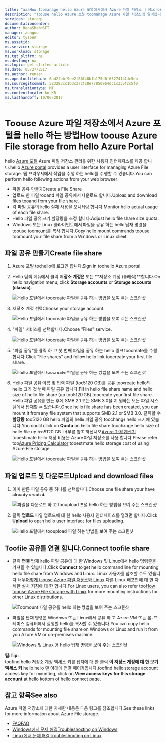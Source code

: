 ```yaml
---
title: "aaaHow toomanage hello Azure 포털에서에서 Azure 파일 저장소 | Microsoft Docs"
description: "Toouse hello Azure 포털 toomanage Azure 파일 저장소에 알아봅니다."
services: storage
documentationcenter: 
author: RenaShahMSFT
manager: aungoo
editor: tysonn
ms.assetid: 
ms.service: storage
ms.workload: storage
ms.tgt_pltfrm: na
ms.devlang: na
ms.topic: get-started-article
ms.date: 05/27/2017
ms.author: renash
ms.openlocfilehash: 6ad2fbbf9ee2f86748b1b175d0f63274144dc5eb
ms.sourcegitcommit: 523283cc1b3c37c428e77850964dc1c33742c5f0
ms.translationtype: MT
ms.contentlocale: ko-KR
ms.lasthandoff: 10/06/2017
---
```

# <a name="how-toouse-azure-file-storage-from-hello-azure-portal"></a><span data-ttu-id="cfa9f-103">Toouse Azure 파일 저장소에서 Azure 포털을 hello 하는 방법</span><span class="sxs-lookup"><span data-stu-id="cfa9f-103">How toouse Azure File storage from hello Azure Portal</span></span>
<span data-ttu-id="cfa9f-104">hello [Azure 포털](https://portal.azure.com) Azure 파일 저장소 관리를 위한 사용자 인터페이스를 제공 합니다.</span><span class="sxs-lookup"><span data-stu-id="cfa9f-104">hello [Azure portal](https://portal.azure.com) provides a user interface for managing Azure File storage.</span></span> <span data-ttu-id="cfa9f-105">웹 브라우저에서 작업을 수행 하는 hello를 수행할 수 있습니다.</span><span class="sxs-lookup"><span data-stu-id="cfa9f-105">You can perform hello following actions from your web browser:</span></span>

* <span data-ttu-id="cfa9f-106">파일 공유 만들기</span><span class="sxs-lookup"><span data-stu-id="cfa9f-106">Create a File Share</span></span>
* <span data-ttu-id="cfa9f-107">업로드 한 파일 tooand 파일 공유에서 다운로드 합니다.</span><span class="sxs-lookup"><span data-stu-id="cfa9f-107">Upload and download files tooand from your file share.</span></span>
* <span data-ttu-id="cfa9f-108">각 파일 공유의 hello 실제 사용을 모니터링 합니다.</span><span class="sxs-lookup"><span data-stu-id="cfa9f-108">Monitor hello actual usage of each file share.</span></span>
* <span data-ttu-id="cfa9f-109">Hello 파일 공유 크기 할당량을 조정 합니다.</span><span class="sxs-lookup"><span data-stu-id="cfa9f-109">Adjust hello file share size quota.</span></span>
* <span data-ttu-id="cfa9f-110">Windows 또는 Linux 클라이언트에서 파일을 공유 하는 hello 탑재 명령을 toouse toomount를 복사 합니다.</span><span class="sxs-lookup"><span data-stu-id="cfa9f-110">Copy hello mount commands toouse toomount your file share from a Windows or Linux client.</span></span>

## <a name="create-file-share"></a><span data-ttu-id="cfa9f-111">파일 공유 만들기</span><span class="sxs-lookup"><span data-stu-id="cfa9f-111">Create file share</span></span>
1. <span data-ttu-id="cfa9f-112">Azure 포털 toohello에 로그인 합니다.</span><span class="sxs-lookup"><span data-stu-id="cfa9f-112">Sign in toohello Azure portal.</span></span>
2. <span data-ttu-id="cfa9f-113">Hello 탐색 메뉴에서 클릭 **저장소 계정은** 또는 **저장소 계정 (클래식)**합니다.</span><span class="sxs-lookup"><span data-stu-id="cfa9f-113">On hello navigation menu, click **Storage accounts** or **Storage accounts (classic)**.</span></span>
    
    ![Hello 포털에서 toocreate 파일을 공유 하는 방법을 보여 주는 스크린샷](./media/storage-how-to-use-files-portal/use-files-portal-create-file-share1.png)

3. <span data-ttu-id="cfa9f-115">저장소 계정 선택</span><span class="sxs-lookup"><span data-stu-id="cfa9f-115">Choose your storage account.</span></span>

    ![Hello 포털에서 toocreate 파일을 공유 하는 방법을 보여 주는 스크린샷](./media/storage-how-to-use-files-portal/use-files-portal-create-file-share2.png)

4. <span data-ttu-id="cfa9f-117">"파일" 서비스를 선택합니다.</span><span class="sxs-lookup"><span data-stu-id="cfa9f-117">Choose "Files" service.</span></span>

    ![Hello 포털에서 toocreate 파일을 공유 하는 방법을 보여 주는 스크린샷](./media/storage-how-to-use-files-portal/use-files-portal-create-file-share3.png)

5. <span data-ttu-id="cfa9f-119">"파일 공유"를 클릭 하 고 첫 번째 파일을 공유 하는 hello 링크 toocreate를 수행 합니다.</span><span class="sxs-lookup"><span data-stu-id="cfa9f-119">Click "File shares" and follow hello link toocreate your first file share.</span></span>

    ![Hello 포털에서 toocreate 파일을 공유 하는 방법을 보여 주는 스크린샷](./media/storage-how-to-use-files-portal/use-files-portal-create-file-share4.png)

6. <span data-ttu-id="cfa9f-121">Hello 파일 공유 이름 및 입력 파일 (too5120 GB)를 공유 toocreate hello의 hello 크기 첫 번째 파일 공유 합니다.</span><span class="sxs-lookup"><span data-stu-id="cfa9f-121">Fill in hello file share name and hello size of hello file share (up too5120 GB) toocreate your first file share.</span></span> <span data-ttu-id="cfa9f-122">Hello 파일 공유를 만든 후에 SMB 2.1 또는 SMB 3.0을 지 원하는 모든 파일 시스템에서 탑재할 수 있습니다.</span><span class="sxs-lookup"><span data-stu-id="cfa9f-122">Once hello file share has been created, you can mount it from any file system that supports SMB 2.1 or SMB 3.0.</span></span> <span data-ttu-id="cfa9f-123">클릭할 수 **할당량** too5120 GB hello 파일의 hello 파일 공유 toochange hello 크기에 있습니다.</span><span class="sxs-lookup"><span data-stu-id="cfa9f-123">You could click on **Quota** on hello file share toochange hello size of hello file up too5120 GB.</span></span> <span data-ttu-id="cfa9f-124">너무를 참조 하십시오[Azure 가격 계산기](https://azure.microsoft.com/pricing/calculator/) tooestimate hello 저장 비용은 Azure 파일 저장소를 사용 합니다.</span><span class="sxs-lookup"><span data-stu-id="cfa9f-124">Please refer too[Azure Pricing Calculator](https://azure.microsoft.com/pricing/calculator/) tooestimate hello storage cost of using Azure File storage.</span></span>

    ![Hello 포털에서 toocreate 파일을 공유 하는 방법을 보여 주는 스크린샷](./media/storage-how-to-use-files-portal/use-files-portal-create-file-share5.png)

## <a name="upload-and-download-files"></a><span data-ttu-id="cfa9f-126">파일 업로드 및 다운로드</span><span class="sxs-lookup"><span data-stu-id="cfa9f-126">Upload and download files</span></span>
1. <span data-ttu-id="cfa9f-127">이미 만든 파일 공유 중 하나를 선택합니다.</span><span class="sxs-lookup"><span data-stu-id="cfa9f-127">Choose one file share your have already created.</span></span>

    ![파일을 다운로드 하 고 tooupload 포털 hello 하는 방법을 보여 주는 스크린샷](./media/storage-how-to-use-files-portal/use-files-portal-upload-file1.png)

2. <span data-ttu-id="cfa9f-129">클릭 **업로드** 파일 업로드에 대 한 hello 사용자 인터페이스를 열려면 합니다.</span><span class="sxs-lookup"><span data-stu-id="cfa9f-129">Click **Upload** to open hello user interface for files uploading.</span></span>

    ![Hello 포털에서 tooupload 파일 하는 방법을 보여 주는 스크린샷](./media/storage-how-to-use-files-portal/use-files-portal-upload-file2.png)

## <a name="connect-toofile-share"></a><span data-ttu-id="cfa9f-131">Toofile 공유를 연결 합니다.</span><span class="sxs-lookup"><span data-stu-id="cfa9f-131">Connect toofile share</span></span>
-  <span data-ttu-id="cfa9f-132">클릭 **연결** 탑재 hello 파일 공유에 대 한 Windows 및 Linux에서 hello 명령줄을 가져올 수 있습니다.</span><span class="sxs-lookup"><span data-stu-id="cfa9f-132">Click **Connect** to get hello command line for mounting hello file share from Windows and Linux.</span></span> <span data-ttu-id="cfa9f-133">Linux 사용자를 참조할 수도 있습니다 너무[어떻게 toouse Azure 파일 저장소와 Linux](../storage-how-to-use-files-linux.md) 다른 Linux 배포판에 대 한 자세한 설치 지침에 대 한 합니다.</span><span class="sxs-lookup"><span data-stu-id="cfa9f-133">For Linux users, you can also refer too[How toouse Azure File storage with Linux](../storage-how-to-use-files-linux.md) for more mounting instructions for other Linux distributions.</span></span>

    ![Toomount 파일 공유를 hello 하는 방법을 보여 주는 스크린샷](./media/storage-how-to-use-files-portal/use-files-portal-connect.png)
-  <span data-ttu-id="cfa9f-135">파일을 탑재 명령은 Windows 또는 Linux에서 공유 하 고 Azure VM 또는 온-프레미스 컴퓨터에서 실행할 hello를 복사할 수 있습니다.</span><span class="sxs-lookup"><span data-stu-id="cfa9f-135">You can copy hello commands for mounting file share on Windows or Linux and run it from you Azure VM or on-premises machine.</span></span>

    ![Windows 및 Linux 용 hello 탑재 명령을 보여 주는 스크린샷](./media/storage-how-to-use-files-portal/use-files-portal-show-mount-commands.png)

<span data-ttu-id="cfa9f-137">**팁:**</span><span class="sxs-lookup"><span data-stu-id="cfa9f-137">**Tip:**</span></span>  
<span data-ttu-id="cfa9f-138">toofind hello 저장소 계정 액세스 키를 탑재에 대 한 클릭 **이 저장소 계정에 대 한 보기 액세스 키** hello hello 맨 아래에 연결 페이지입니다.</span><span class="sxs-lookup"><span data-stu-id="cfa9f-138">toofind hello storage account access key for mounting, click on **View access keys for this storage account** at hello bottom of hello connect page.</span></span>

## <a name="see-also"></a><span data-ttu-id="cfa9f-139">참고 항목</span><span class="sxs-lookup"><span data-stu-id="cfa9f-139">See also</span></span>
<span data-ttu-id="cfa9f-140">Azure 파일 저장소에 대한 자세한 내용은 다음 링크를 참조합니다.</span><span class="sxs-lookup"><span data-stu-id="cfa9f-140">See these links for more information about Azure File storage.</span></span>

* [<span data-ttu-id="cfa9f-141">FAQ</span><span class="sxs-lookup"><span data-stu-id="cfa9f-141">FAQ</span></span>](../storage-files-faq.md)
* [<span data-ttu-id="cfa9f-142">Windows에서 문제 해결</span><span class="sxs-lookup"><span data-stu-id="cfa9f-142">Troubleshooting on Windows</span></span>](storage-troubleshoot-windows-file-connection-problems.md)      
* [<span data-ttu-id="cfa9f-143">Linux에서 문제 해결</span><span class="sxs-lookup"><span data-stu-id="cfa9f-143">Troubleshooting on Linux</span></span>](storage-troubleshoot-linux-file-connection-problems.md)    